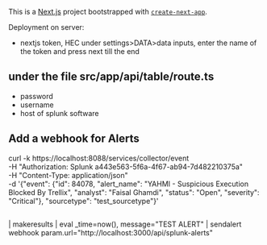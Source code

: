 This is a [Next.js](https://nextjs.org) project bootstrapped with [`create-next-app`](https://nextjs.org/docs/app/api-reference/cli/create-next-app).

Deployment on server:

- nextjs token, HEC under settings>DATA>data inputs, enter the name of the token and press next till the end 

## under the file src/app/api/table/route.ts

- password
- username
- host of splunk software

## Add a webhook for Alerts

curl -k https://localhost:8088/services/collector/event \
  -H "Authorization: Splunk a443e563-5f6a-4f67-ab94-7d482210375a" \
  -H "Content-Type: application/json" \
  -d '{"event": {"id": 84078, "alert_name": "YAHMI - Suspicious Execution Blocked By Trellix", "analyst": "Faisal Ghamdi", "status": "Open", "severity": "Critical"}, "sourcetype": "test_sourcetype"}'


##

| makeresults 
| eval _time=now(), message="TEST ALERT" 
| sendalert webhook param.url="http://localhost:3000/api/splunk-alerts"
